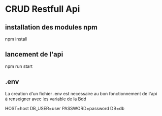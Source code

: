 # CRUD Restfull Api

## installation des modules npm
npm install

## lancement de l'api
npm run start

## .env
La creation d'un fichier .env est necessaire au bon fonctionnement de l'api à renseigner avec les variable de la Bdd

HOST=host
DB_USER=user
PASSWORD=password
DB=db
